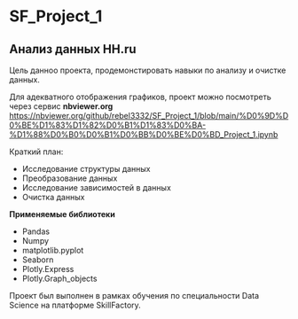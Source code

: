 # SF_Project_1
## Анализ данных HH.ru
Цель данноо проекта, продемонстировать навыки по анализу и очистке данных.

Для адекватного отображения графиков, проект можно посмотреть через сервис **nbviewer.org**
https://nbviewer.org/github/rebel3332/SF_Project_1/blob/main/%D0%9D%D0%BE%D1%83%D1%82%D0%B1%D1%83%D0%BA-%D1%88%D0%B0%D0%B1%D0%BB%D0%BE%D0%BD_Project_1.ipynb

Краткий план:
* Исследование структуры данных
* Преобразование данных
* Исследование зависимостей в данных
* Очистка данных

**Применяемые библиотеки**
* Pandas
* Numpy
* matplotlib.pyplot
* Seaborn
* Plotly.Express
* Plotly.Graph_objects

Проект был выполнен в рамках обучения по специальности Data Science на платформе SkillFactory.
